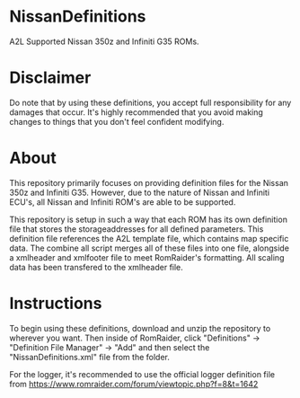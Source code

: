 # NissanDefinitions
A2L Supported Nissan 350z and Infiniti G35 ROMs. 
 
# Disclaimer
Do note that by using these definitions, you accept full responsibility for any damages that occur. It's highly recommended that you avoid making changes to things that you don't feel confident modifying.

# About
This repository primarily focuses on providing definition files for the Nissan 350z and Infiniti G35. However, due to the nature of Nissan and Infiniti ECU's, all Nissan and Infiniti ROM's are able to be supported. 

This repository is setup in such a way that each ROM has its own definition file that stores the storageaddresses for all defined parameters. This definition file references the A2L template file, which contains map specific data. The combine all script merges all of these files into one file, alongside a xmlheader and xmlfooter file to meet RomRaider's formatting. All scaling data has been transfered to the xmlheader file. 

# Instructions 
To begin using these definitions, download and unzip the repository to wherever you want. Then inside of RomRaider, click "Definitions" -> "Definition File Manager" -> "Add" and then select the "NissanDefinitions.xml" file from the folder. 

For the logger, it's recommended to use the official logger definition file from https://www.romraider.com/forum/viewtopic.php?f=8&t=1642 

